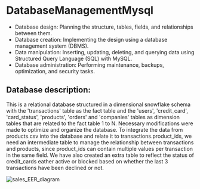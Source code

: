 # DatabaseManagementMysql

- Database design: Planning the structure, tables, fields, and relationships between them.
- Database creation: Implementing the design using a database management system (DBMS).
- Data manipulation: Inserting, updating, deleting, and querying data using Structured Query Language (SQL) with MySQL.
- Database administration: Performing maintenance, backups, optimization, and security tasks.

## Database description:
This is a relational database structured in a dimensional snowflake schema with the 'transactions' table as the fact table and the 'users', 'credit_card', 'card_status', 'products', 'orders' and 'companies' tables as dimension tables that are related to the fact table 1 to N. 
Necessary modifications were made to optimize and organize the database.
To integrate the data from products.csv into the database and relate it to transactions.product_ids, we need an intermediate table to manage the relationship between transactions and products, since product_ids can contain multiple values ​​per transaction in the same field.
We have also created an extra table to reflect the status of credit_cards eather active or blocked based on whether the last 3 transactions have been declined or not.

![sales_EER_diagram](https://github.com/user-attachments/assets/bb2adef5-4422-44fd-9ff4-dacc6a28abf5)
